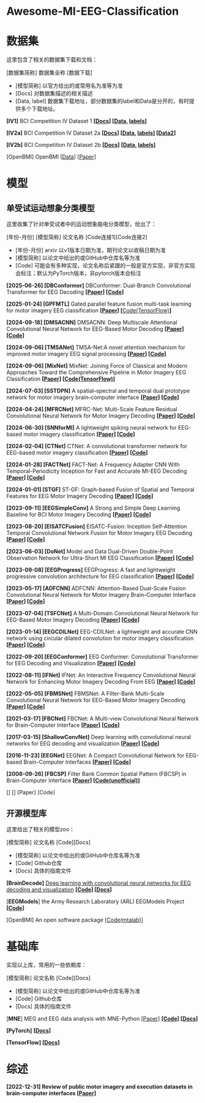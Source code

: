 # Awesome-MI-EEG-Classification

# 数据集

这里包含了相关的数据集下载和文档：

[数据集简称] 数据集全称 [数据下载] 

- [模型简称] 以官方给出的或常用名为准等为准
- [Docs] 对数据集描述的相关描述
- [Data, label] 数据集下载地址，部分数据集的label和Data是分开的，有时提供多个下载地址。

**[IV1]** BCI Competition IV Dataset 1 **[[Docs](https://www.bbci.de/competition/iv/desc_1.html)] [[Data](https://www.bbci.de/competition/iv/download/index.html?agree=yes&submit=Submit), [labels](https://www.bbci.de/competition/iv/results/index.html#labels)]**

**[IV2a]**  BCI Competition IV Dataset 2a **[[Docs](https://www.bbci.de/competition/iv/desc_2a.pdf)] [[Data](https://www.bbci.de/competition/download/competition_iv/BCICIV_2a_gdf.zip), [labels](https://www.bbci.de/competition/iv/results/ds2a/true_labels.zip)] [[Data2](https://github.com/bregydoc/bcidatasetIV2a)]** 

**[IV2b]** BCI Competition IV Dataset 2b **[[Docs](https://www.bbci.de/competition/iv/desc_2b.pdf)] [[Data](https://www.bbci.de/competition/download/competition_iv/BCICIV_2b_gdf.zip), [labels](https://www.bbci.de/competition/iv/results/ds2b/true_labels.zip)]**

[OpenBMI] OpenBMI [[Data](https://gigadb.org/dataset/view/id/100542/File_page/5/Files_page/1)] [[Paper](https://academic.oup.com/gigascience/article/8/5/giz002/5304369)]

# 模型

## 单受试运动想象分类模型

这里收集了针对单受试者中的运动想象脑电分类模型，给出了：

[年份-月份] [模型简称] 论文名称 [Code连接1][Code连接2]

- [年份-月份] arxiv 以v1版本日期为准，期刊论文以收稿日期为准
- [模型简称] 以论文中给出的或GitHub中仓库名等为准
- [Code] 可能会有多种实现，论文名称后紧跟的一般是官方实现，非官方实现会标注；默认为PyTorch版本，非pytorch版本会标注

**[2025-06-26] [DBConformer]** DBConformer: Dual-Branch Convolutional Transformer for EEG Decoding **[[Paper](https://arxiv.org/abs/2506.21140)] [[Code](https://github.com/wzwvv/DBConformer)]**

**[2025-01-24] [GPFMTL]** Gated parallel feature fusion multi-task learning for motor imagery EEG classification **[[Paper](https://www.sciencedirect.com/science/article/abs/pii/S0957417425022961)] [**[Code(TensorFlow)](https://github.com/Henrywang621/GPFMTL-for-MI-EEG-classification)**]**

**[2024-09-18] [DMSACNN]** DMSACNN: Deep Multiscale Attentional Convolutional  Neural Network for EEG-Based Motor Decoding **[[Paper](https://ieeexplore.ieee.org/document/10906446)] [[Code](https://github.com/xingxin-99/DMSANet)]**

**[2024-09-06] [TMSANet]** TMSA-Net:A novel attention mechanism for improved motor imagery EEG signal processing **[[Paper](https://www.sciencedirect.com/science/article/pii/S1746809424012473)] [[Code](https://github.com/Whit3Zhao/TMSA-Net)]**

**[2024-09-06] [MixNet]** MixNet: Joining Force of Classical and Modern  Approaches Toward the Comprehensive Pipeline  in Motor Imagery EEG Classification **[[Paper](https://arxiv.org/abs/2409.04104)] [[Code(TensorFlow)](https://github.com/Max-Phairot-A/MixNet)]**

**[2024-07-03] [SSTDPN]** A spatial–spectral and temporal dual prototype network for motor imagery brain–computer interface **[[Paper](https://arxiv.org/abs/2407.03177)] [[Code](https://github.com/hancan16/SST-DPN)]**

**[2024-04-24] [MFRCNet]** MFRC-Net: Multi-Scale Feature Residual Convolutional Neural Network for Motor Imagery Decoding **[[Paper](https://ieeexplore.ieee.org/document/10689664)] [[Code](https://github.com/WeizhuoYang/MFRC-Net)]**

**[2024-06-30] [SNNforMI]** A lightweight spiking neural network for EEG-based motor imagery classification **[[Paper](https://www.sciencedirect.com/science/article/abs/pii/S0893608025006215)] [[Code](https://github.com/Zhr1110/SnnForMI)]**

**[2024-02-04] [CTNet]** CTNet: A convolutional transformer network for EEG-based motor imagery classification **[[Paper](https://www.nature.com/articles/s41598-024-71118-7)] [[Code](https://github.com/snailpt/CTNet)]**

**[2024-01-28] [FACTNet]** FACT-Net: A Frequency Adapter CNN With Temporal-Periodicity Inception for Fast and Accurate MI-EEG Decoding **[[Paper](https://ieeexplore.ieee.org/document/10755982)] [[Code](https://github.com/Ktn1ga/EEG_FACT)]**

**[2024-01-01] [STGF]** ST-GF: Graph-based Fusion of Spatial and  Temporal Features for EEG Motor Imagery  Decoding **[[Paper](https://ieeexplore.ieee.org/abstract/document/10822062)] [[Code](https://github.com/guadawcz/ST-GF)]**

**[2023-09-11] [EEGSimpleConv]** A Strong and Simple Deep Learning Baseline  for BCI Motor Imagery Decoding **[[Paper](https://arxiv.org/abs/2309.07159)] [[Code](https://github.com/elouayas/EEGSimpleConv)]**

**[2023-08-20] [EISATCFusion]** EISATC-Fusion: Inception Self-Attention  Temporal Convolutional Network Fusion  for Motor Imagery EEG Decoding **[[Paper](https://ieeexplore.ieee.org/document/10480732)] [[Code](https://github.com/LiangXiaohan506/EISATC-Fusion)]**

**[2023-06-03] [DoNet]** Model and Data Dual-Driven Double-Point  Observation Network for Ultra-Short MI  EEG Classification **[[Paper](https://ieeexplore.ieee.org/document/10495129)] [[Code](https://github.com/Niu7750/DoNet/tree/main)]**

**[2023-09-08] [EEGProgress]** EEGProgress: A fast and lightweight progressive convolution architecture for EEG classification **[[Paper](https://www.sciencedirect.com/science/article/abs/pii/S0010482523013665)] [[Code](https://github.com/OrangeP0P/EEGProgress)]**

**[2023-05-17] [ADFCNN]** ADFCNN: Attention-Based Dual-Scale Fusion  Convolutional Neural Network for Motor  Imagery Brain–Computer Interface **[[Paper](https://ieeexplore.ieee.org/document/10356088)] [[Code](https://github.com/UM-Tao/ADFCNN-MI)]**

**[2023-07-04] [TSFCNet]** A Multi-Domain Convolutional Neural Network  for EEG-Based Motor Imagery Decoding **[[Paper](https://ieeexplore.ieee.org/document/10275093)] [[Code](https://github.com/hongyizhi/TSFCNet)]**

**[2023-01-14] [EEGCDILNet]** EEG-CDILNet: a lightweight and accurate CNN network using circular dilated convolution for motor imagery classification **[[Paper](https://iopscience.iop.org/article/10.1088/1741-2552/acee1f)] [[Code](https://github.com/xionghuiYu/EEG_CDILNet)]**

**[2022-09-20] [EEGConformer]** EEG Conformer: Convolutional Transformer for EEG Decoding and Visualization **[[Paper](https://ieeexplore.ieee.org/document/9991178)] [[Code](https://github.com/eeyhsong/EEG-Conformer)]**

**[2022-08-11] [IFNet]** IFNet: An Interactive Frequency Convolutional  Neural Network for Enhancing Motor  Imagery Decoding From EEG **[[Paper](https://ieeexplore.ieee.org/document/10070810)] [[Code](https://github.com/Jiaheng-Wang/IFNet)]**

**[2022-05-05] [FBMSNet]** FBMSNet: A Filter-Bank Multi-Scale  Convolutional Neural Network for EEG-Based  Motor Imagery Decoding **[[Paper](https://ieeexplore.ieee.org/document/9837422)] [[Code](https://github.com/Want2Vanish/FBMSNet)]**

**[2021-03-17] [FBCNet]** FBCNet: A Multi-view Convolutional Neural Network for Brain-Computer Interface **[[Paper](https://arxiv.org/abs/2104.01233)] [[Code](https://github.com/ravikiran-mane/FBCNet)]**

**[2017-03-15] [ShallowConvNet]** Deep learning with convolutional neural networks for EEG decoding and visualization **[[Paper](https://arxiv.org/abs/1703.05051)] [[Code](https://github.com/braindecode/braindecode/blob/master/braindecode/models/shallow_fbcsp.py)]**

**[2016-11-23] [EEGNet]** EEGNet: A Compact Convolutional Network for EEG-based Brain-Computer Interfaces **[[Paper](https://arxiv.org/abs/1611.08024)] [[Code](https://github.com/aliasvishnu/EEGNet)]**

**[2008-09-26] [FBCSP]** Filter Bank Common Spatial Pattern (FBCSP) in Brain-Computer Interface **[[Paper](https://ieeexplore.ieee.org/document/4634130)] [[Code(unofficial)](https://github.com/orvindemsy/BCICIV2a-FBCSP)]**

[] [] [Paper]  [Code]

## 开源模型库

这里给出了相关的模型zoo：

[模型简称] 论文名称 [Code][Docs]

- [模型简称] 以论文中给出的或GitHub中仓库名等为准
- [Code] Github仓库
- [Docs] 具体的指南文件

**[BrainDecode]** [Deep learning with convolutional neural networks for EEG decoding and visualization](https://arxiv.org/abs/1703.05051) **[[Code](https://github.com/braindecode/braindecode/tree/master)] [[Docs](https://braindecode.org/dev/index.html)]**

[**EEGModels**] the Army Research Laboratory (ARL) EEGModels Project **[[Code](https://github.com/vlawhern/arl-eegmodels)]**

[OpenBMI] An open software package [[Code(mtalab)](https://github.com/PatternRecognition/OpenBMI)]

# 基础库

实现以上库，常用的一些依赖库：

[模型简称] 论文名称 [Code][Docs]

- [模型简称] 以论文中给出的或GitHub中仓库名等为准
- [Code] Github仓库
- [Docs] 具体的指南文件

[**MNE**] MEG and EEG data analysis with MNE-Python [[Paper](https://www.frontiersin.org/journals/neuroscience/articles/10.3389/fnins.2013.00267/full)] **[[Code](https://github.com/mne-tools)] [[Docs](https://mne.tools/stable/index.html#)]**

**[PyTorch]** **[[Docs](https://docs.pytorch.org/docs/stable/index.html)]**

**[TensorFlow] [[Docs](https://www.tensorflow.org/?hl=zh-cn)]**

# 综述

**[2022-12-31] Review of public motor imagery and execution datasets in brain-computer interfaces [[Paper](https://www.frontiersin.org/journals/human-neuroscience/articles/10.3389/fnhum.2023.1134869/full)]**
